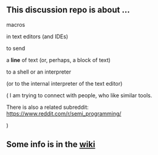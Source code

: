 
## This discussion repo is about ...

macros

in text editors (and IDEs)

to send

a **line** of text (or, perhaps, a block of text)

to a shell or an interpreter

(or to the internal interpreter of the text editor)


(
I am trying to connect with people, who like similar tools.

There is also a related subreddit: https://www.reddit.com/r/semi_programming/

)

## Some info is in the [wiki](https://github.com/martin12333/Run-selected-text--discussions/wiki)



